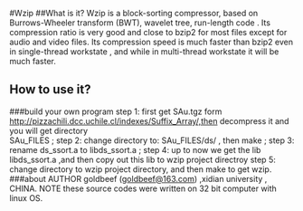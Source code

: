 #Wzip
##What is it?
	Wzip is a block-sorting compressor, based on Burrows-Wheeler transform (BWT), wavelet tree, run-length code . Its compression ratio is very good and close to bzip2 for most files except for audio and video files. Its compression speed is much faster than bzip2 even in single-thread workstate , and while in multi-thread workstate it will be much faster.
## How to use it?
###build your own program
	 step 1: first get SAu.tgz form http://pizzachili.dcc.uchile.cl/indexes/Suffix_Array/,then decompress it and you will get directory  
SAu_FILES ;
	 step 2: change directory to: SAu_FILES/ds/ , then make ; 
	 step 3: rename ds_ssort.a to libds_ssort.a ; 
	 step 4: up to now we get the lib libds_ssort.a ,and then copy out this lib to wzip project directroy
      step 5: change directory to wzip project directory, and then make to get wzip.
###about
     AUTHOR
     goldbeef (goldbeef@163.com) ,xidian university , CHINA.
     NOTE
     these source codes were written on 32 bit  computer with linux OS.
